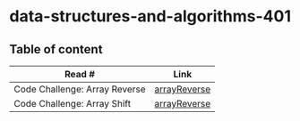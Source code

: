 # data-structures-and-algorithms-401

## Table of content

| Read # | Link |
|------|------|
| Code Challenge: Array Reverse | [arrayReverse](/challenges/arrayReverse/README.md) |
| Code Challenge: Array Shift | [arrayReverse](/challenges/arrayShift/README.md) |
